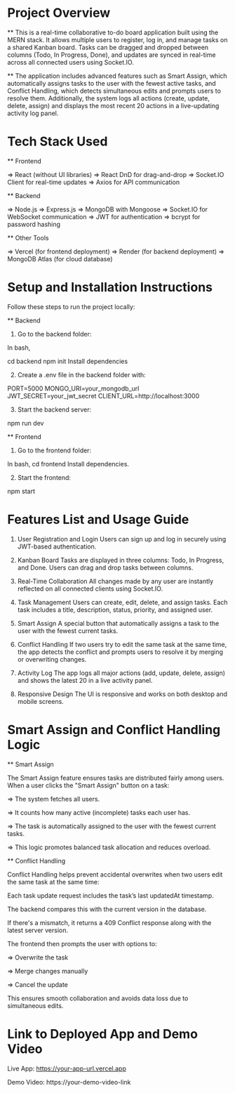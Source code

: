 # Project Overview

** This is a real-time collaborative to-do board application built using the MERN stack. It allows multiple users to register, log in, and manage tasks on a shared Kanban board. Tasks can be dragged and dropped between columns (Todo, In Progress, Done), and updates are synced in real-time across all connected users using Socket.IO.

** The application includes advanced features such as Smart Assign, which automatically assigns tasks to the user with the fewest active tasks, and Conflict Handling, which detects simultaneous edits and prompts users to resolve them. Additionally, the system logs all actions (create, update, delete, assign) and displays the most recent 20 actions in a live-updating activity log panel.


# Tech Stack Used

** Frontend

=> React (without UI libraries)
=> React DnD for drag-and-drop
=> Socket.IO Client for real-time updates
=> Axios for API communication

** Backend

=> Node.js
=> Express.js
=> MongoDB with Mongoose
=> Socket.IO for WebSocket communication
=> JWT for authentication
=> bcrypt for password hashing

** Other Tools

=> Vercel (for frontend deployment)
=> Render (for backend deployment)
=> MongoDB Atlas (for cloud database)


# Setup and Installation Instructions

Follow these steps to run the project locally:

** Backend

1. Go to the backend folder:

In bash,

cd backend
npm init
Install dependencies

2. Create a .env file in the backend folder with:

PORT=5000
MONGO_URI=your_mongodb_url
JWT_SECRET=your_jwt_secret
CLIENT_URL=http://localhost:3000

3. Start the backend server:

npm run dev

** Frontend

1. Go to the frontend folder:

In bash,
cd frontend
Install dependencies.

2. Start the frontend:

npm start


# Features List and Usage Guide

1. User Registration and Login
Users can sign up and log in securely using JWT-based authentication.

2. Kanban Board
Tasks are displayed in three columns: Todo, In Progress, and Done. Users can drag and drop tasks between columns.

3. Real-Time Collaboration
All changes made by any user are instantly reflected on all connected clients using Socket.IO.

4. Task Management
Users can create, edit, delete, and assign tasks. Each task includes a title, description, status, priority, and assigned user.

5. Smart Assign
A special button that automatically assigns a task to the user with the fewest current tasks.

6. Conflict Handling
If two users try to edit the same task at the same time, the app detects the conflict and prompts users to resolve it by merging or overwriting changes.

7. Activity Log
The app logs all major actions (add, update, delete, assign) and shows the latest 20 in a live activity panel.

8. Responsive Design
The UI is responsive and works on both desktop and mobile screens.


# Smart Assign and Conflict Handling Logic

** Smart Assign

The Smart Assign feature ensures tasks are distributed fairly among users. When a user clicks the "Smart Assign" button on a task:

=> The system fetches all users.

=> It counts how many active (incomplete) tasks each user has.

=> The task is automatically assigned to the user with the fewest current tasks.

=> This logic promotes balanced task allocation and reduces overload.

** Conflict Handling

Conflict Handling helps prevent accidental overwrites when two users edit the same task at the same time:

Each task update request includes the task’s last updatedAt timestamp.

The backend compares this with the current version in the database.

If there's a mismatch, it returns a 409 Conflict response along with the latest server version.

The frontend then prompts the user with options to:

=> Overwrite the task

=> Merge changes manually

=> Cancel the update

This ensures smooth collaboration and avoids data loss due to simultaneous edits.


# Link to Deployed App and Demo Video

Live App: https://your-app-url.vercel.app

Demo Video: https://your-demo-video-link

